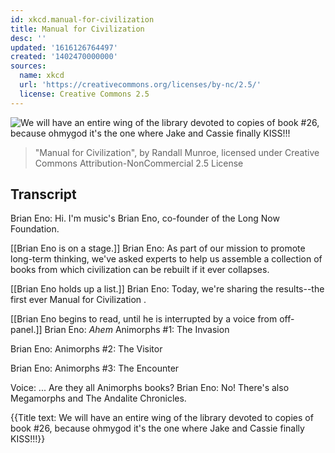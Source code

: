 ```yaml
---
id: xkcd.manual-for-civilization
title: Manual for Civilization
desc: ''
updated: '1616126764497'
created: '1402470000000'
sources:
  name: xkcd
  url: 'https://creativecommons.org/licenses/by-nc/2.5/'
  license: Creative Commons 2.5
---
```

![We will have an entire wing of the library devoted to copies of book #26, because ohmygod it's the one where Jake and Cassie finally KISS!!!](https://imgs.xkcd.com/comics/manual_for_civilization.png)
> "Manual for Civilization", by Randall Munroe, licensed under Creative Commons Attribution-NonCommercial 2.5 License

## Transcript
Brian Eno: Hi. I'm music's Brian Eno, co-founder of the Long Now Foundation.

[[Brian Eno is on a stage.]]
Brian Eno: As part of our mission to promote long-term thinking, we've asked experts to help us assemble a collection of books from which civilization can be rebuilt if it ever collapses.

[[Brian Eno holds up a list.]]
Brian Eno: Today, we're sharing the results--the first ever 
Manual for Civilization
.

[[Brian Eno begins to read, until he is interrupted by a voice from off-panel.]]
Brian Eno: *Ahem* 
Animorphs #1: The Invasion

Brian Eno: 
Animorphs #2: The Visitor

Brian Eno: 
Animorphs #3: The Encounter

Voice: ... Are they 
all
 Animorphs books?
Brian Eno: No! There's also 
Megamorphs
 and 
The Andalite Chronicles.


{{Title text: We will have an entire wing of the library devoted to copies of book #26, because ohmygod it's the one where Jake and Cassie finally KISS!!!}}
